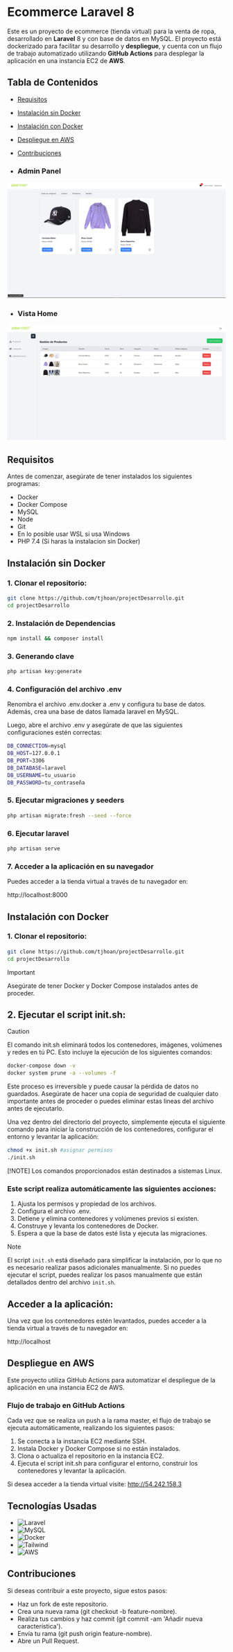 # Ecommerce Laravel 8
Este es un proyecto de ecommerce (tienda virtual) para la venta de ropa, desarrollado en **Laravel** 8 y con base de datos en MySQL. El proyecto está dockerizado para facilitar su desarrollo y **despliegue**, y cuenta con un flujo de trabajo automatizado utilizando **GitHub Actions** para desplegar la aplicación en una instancia EC2 de **AWS**.

## Tabla de Contenidos
- [Requisitos](#requisitos)
- [Instalación sin Docker](#instalacion-sin-docker)
- [Instalación con Docker](#instalacion-con-docker)
- [Despliegue en AWS](#despliegue-en-aws)
- [Contribuciones](#contribuciones)

- ### Admin Panel
![Admin Panel](public/img/assets/vista_home.png)

- ### Vista Home
![Admin Panel](public/img/assets/admin_panel.png)

## Requisitos
Antes de comenzar, asegúrate de tener instalados los siguientes programas:

- Docker
- Docker Compose
- MySQL
- Node
- Git
- En lo posible usar WSL si usa Windows
- PHP 7.4 (Si haras la instalacion sin Docker)

## Instalación sin Docker

### 1. Clonar el repositorio:

```bash
git clone https://github.com/tjhoan/projectDesarrollo.git
cd projectDesarrollo
```

### 2. Instalación de Dependencias 
```bash
npm install && composer install
```

### 3. Generando clave
```bash
php artisan key:generate
```

### 4. Configuración del archivo .env
Renombra el archivo .env.docker a .env y configura tu base de datos.
Además, crea una base de datos llamada laravel en MySQL.

Luego, abre el archivo .env y asegúrate de que las siguientes configuraciones estén correctas:

```bash
DB_CONNECTION=mysql
DB_HOST=127.0.0.1
DB_PORT=3306
DB_DATABASE=laravel
DB_USERNAME=tu_usuario
DB_PASSWORD=tu_contraseña
```

### 5. Ejecutar migraciones y seeders
```bash
php artisan migrate:fresh --seed --force
```

### 6. Ejecutar laravel
```bash
php artisan serve
```

### 7. Acceder a la aplicación en su navegador

Puedes acceder a la tienda virtual a través de tu navegador en:

http://localhost:8000

## Instalación con Docker

### 1. Clonar el repositorio:

```bash
git clone https://github.com/tjhoan/projectDesarrollo.git
cd projectDesarrollo
```

> [!IMPORTANT] 
> Asegúrate de tener Docker y Docker Compose instalados antes de proceder.

## 2. Ejecutar el script init.sh:

> [!CAUTION]
> El comando init.sh eliminará todos los contenedores, imágenes, volúmenes y redes en tú PC. 
> Esto incluye la ejecución de los siguientes comandos:

```bash
docker-compose down -v
docker system prune -a --volumes -f
```
Este proceso es irreversible y puede causar la pérdida de datos no guardados. Asegúrate de hacer una copia de seguridad de cualquier dato importante antes de proceder o puedes eliminar estas lineas del archivo antes de ejecutarlo.

Una vez dentro del directorio del proyecto, simplemente ejecuta el siguiente comando para iniciar la construcción de los contenedores, configurar el entorno y levantar la aplicación:

```bash
chmod +x init.sh #asignar permisos
./init.sh
```

[!NOTE] Los comandos proporcionados están destinados a sistemas Linux.

### Este script realiza automáticamente las siguientes acciones:

1. Ajusta los permisos y propiedad de los archivos.
2. Configura el archivo .env.
3. Detiene y elimina contenedores y volúmenes previos si existen.
4. Construye y levanta los contenedores de Docker.
5. Espera a que la base de datos esté lista y ejecuta las migraciones.

> [!NOTE] 
> El script `init.sh` está diseñado para simplificar la instalación, por lo que no es necesario realizar pasos adicionales manualmente. Si no puedes ejecutar el script, puedes realizar los pasos manualmente que están detallados dentro del archivo `init.sh`.

## Acceder a la aplicación:

Una vez que los contenedores estén levantados, puedes acceder a la tienda virtual a través de tu navegador en:

http://localhost

## Despliegue en AWS
Este proyecto utiliza GitHub Actions para automatizar el despliegue de la aplicación en una instancia EC2 de AWS.

### Flujo de trabajo en GitHub Actions
Cada vez que se realiza un push a la rama master, el flujo de trabajo se ejecuta automáticamente, realizando los siguientes pasos:

1. Se conecta a la instancia EC2 mediante SSH.
2. Instala Docker y Docker Compose si no están instalados.
3. Clona o actualiza el repositorio en la instancia EC2.
4. Ejecuta el script init.sh para configurar el entorno, construir los contenedores y levantar la aplicación.

Si desea acceder a la tienda virtual visite:
http://54.242.158.3

## Tecnologías Usadas

- ![Laravel](https://img.shields.io/badge/Laravel-%23F05340?logo=laravel&logoColor=white) 
- ![MySQL](https://img.shields.io/badge/MySQL-%234479a1?logo=mysql&logoColor=white) 
- ![Docker](https://img.shields.io/badge/Docker-%230db7ed?logo=docker&logoColor=white) 
- ![Tailwind](https://img.shields.io/badge/TailwindCSS-%2338B2AC?logo=tailwind-css&logoColor=white)
- ![AWS](https://img.shields.io/badge/AWS-%23232F3E?logo=amazonaws&logoColor=white)

## Contribuciones
Si deseas contribuir a este proyecto, sigue estos pasos:

- Haz un fork de este repositorio.
- Crea una nueva rama (git checkout -b feature-nombre).
- Realiza tus cambios y haz commit (git commit -am 'Añadir nueva característica').
- Envía tu rama (git push origin feature-nombre).
- Abre un Pull Request.